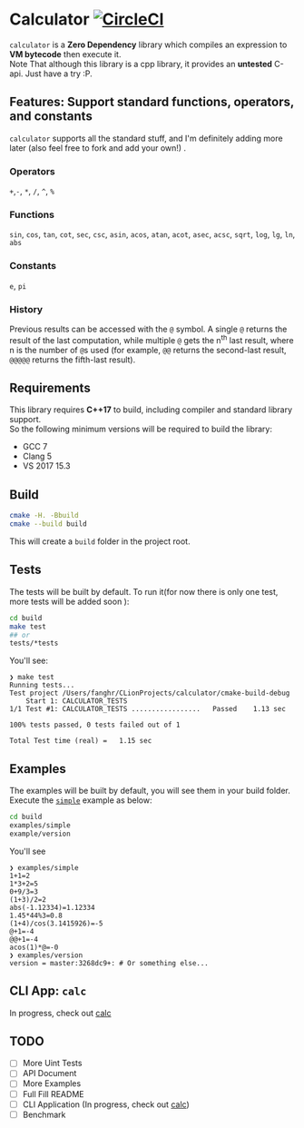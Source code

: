 # Calculator [![CircleCI](https://circleci.com/gh/chfanghr/calculator.svg?style=svg)](https://circleci.com/gh/chfanghr/calculator)
`calculator` is a **Zero Dependency** library which compiles an expression to **VM bytecode** then execute it. <br>
Note That although this library is a cpp library, it provides an **untested** C-api. Just have a try :P.

## Features: Support standard functions, operators, and constants
`calculator` supports all the standard stuff, and I'm definitely adding more later (also feel free to fork and add
 your own!) .
 
 ### Operators
 `+`,`-`, `*`, `/`, `^`, `%`
 
 ### Functions
 `sin`, `cos`, `tan`, `cot`, `sec`, `csc`, `asin`, `acos`, `atan`, `acot`, `asec`, `acsc`, `sqrt`, `log`, `lg`, `ln`, `abs`
 
 ### Constants
 `e`, `pi`
 
 ### History
 Previous results can be accessed with the `@` symbol. A single `@` returns the result of the last computation, while
  multiple `@` gets the n<sup>th</sup> last result, where n is the number of `@`s used (for example, `@@` returns the
   second-last result, `@@@@@` returns the fifth-last result).
 
## Requirements
This library requires **C++17** to build, including compiler and standard library support. <br>
So the following minimum versions will be required to build the library:
* GCC 7
* Clang 5
* VS 2017 15.3

## Build
```bash
cmake -H. -Bbuild
cmake --build build
```
This will create a `build` folder in the project root.

## Tests
The tests will be built by default. To run it(for now there is only one test, more tests will be added soon ):
```bash
cd build
make test
## or
tests/*tests
```
You'll see:
```
❯ make test
Running tests...
Test project /Users/fanghr/CLionProjects/calculator/cmake-build-debug
    Start 1: CALCULATOR_TESTS
1/1 Test #1: CALCULATOR_TESTS .................   Passed    1.13 sec

100% tests passed, 0 tests failed out of 1

Total Test time (real) =   1.15 sec
```

## Examples
The examples will be built by default, you will see them in your build folder.<br>
Execute the [`simple`](examples/simple/simple.cc) example as below:

```bash
cd build
examples/simple
example/version
``` 
You'll see
```
❯ examples/simple
1+1=2
1*3+2=5
0+9/3=3
(1+3)/2=2
abs(-1.12334)=1.12334
1.45*44%3=0.8
(1+4)/cos(3.1415926)=-5
@+1=-4
@@+1=-4
acos(1)*@=-0
❯ examples/version
version = master:3268dc9+: # Or something else...
```

## CLI App: `calc`
In progress, check out [calc](cmd/calc/README.md)

## TODO
- [ ] More Uint Tests
- [ ] API Document
- [ ] More Examples
- [ ] Full Fill README
- [ ] CLI Application (In progress, check out [calc](cmd/calc/README.md))
- [ ] Benchmark
